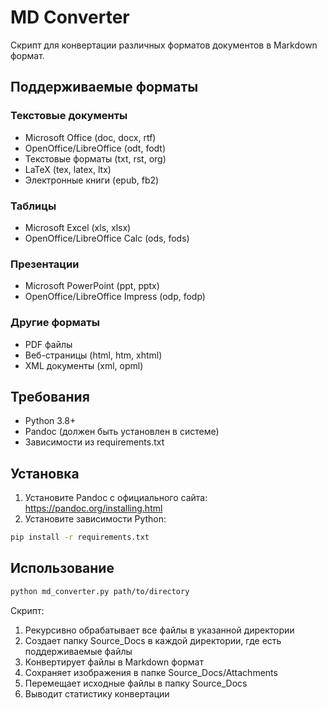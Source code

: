 # MD Converter

Скрипт для конвертации различных форматов документов в Markdown формат.

## Поддерживаемые форматы

### Текстовые документы
- Microsoft Office (doc, docx, rtf)
- OpenOffice/LibreOffice (odt, fodt)
- Текстовые форматы (txt, rst, org)
- LaTeX (tex, latex, ltx)
- Электронные книги (epub, fb2)

### Таблицы
- Microsoft Excel (xls, xlsx)
- OpenOffice/LibreOffice Calc (ods, fods)

### Презентации
- Microsoft PowerPoint (ppt, pptx)
- OpenOffice/LibreOffice Impress (odp, fodp)

### Другие форматы
- PDF файлы
- Веб-страницы (html, htm, xhtml)
- XML документы (xml, opml)

## Требования
- Python 3.8+
- Pandoc (должен быть установлен в системе)
- Зависимости из requirements.txt

## Установка
1. Установите Pandoc с официального сайта: https://pandoc.org/installing.html
2. Установите зависимости Python:
```bash
pip install -r requirements.txt
```

## Использование
```bash
python md_converter.py path/to/directory
```

Скрипт:
1. Рекурсивно обрабатывает все файлы в указанной директории
2. Создает папку Source_Docs в каждой директории, где есть поддерживаемые файлы
3. Конвертирует файлы в Markdown формат
4. Сохраняет изображения в папке Source_Docs/Attachments
5. Перемещает исходные файлы в папку Source_Docs
6. Выводит статистику конвертации
